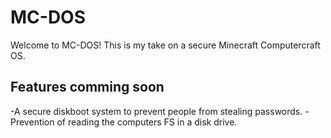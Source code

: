 # MC-DOS
Welcome to MC-DOS! This is my take on a secure Minecraft Computercraft OS.
## Features comming soon
-A secure diskboot system to prevent people from stealing passwords.
-Prevention of reading the computers FS in a disk drive.
